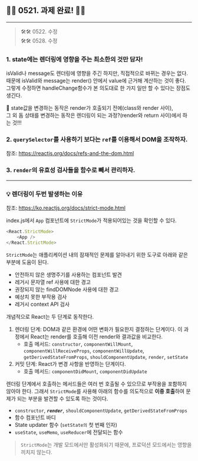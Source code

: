 
## 🥊🥊 0521. 과제 완료! 🥊🥊

---

> 🛠🛠 0522. 수정   
> 🛠🛠 0528. 수정


### 1. state에는 렌더링에 영향을 주는 최소한의 것만 담자!     
isValid나 message도 렌더링에 영향을 주긴 하지만, 
직접적으로 바뀌는 경우는 없다. 때문에 isValid와 message는 render() 안에서 value에 근거해 계산하는 것이 좋다.    
그렇게 수정하면 handleChange함수가 본 의도대로 한 가지 일만 할 수 있다는 장점도 생긴다.

📌 state값을 변경하는 동작은 render가 호출되기 전에(class와 render 사이),    
그 외 돔 상태를 변경하는 동작은 렌더링이 되는 과정?(render와 return 사이)에서 하는 것!!!  

### 2. `querySelector`를 사용하기 보다는 `ref`를 이용해서 DOM을 조작하자. 
참조: <https://reactjs.org/docs/refs-and-the-dom.html>

### 3. `render`의 유효성 검사들을 함수로 빼서 관리하자.
   


---
### 💡 **렌더링이 두번 발생하는 이유**  
참조: <https://ko.reactjs.org/docs/strict-mode.html>   

index.js에서 `App` 컴포넌트에 `StrictMode`가 적용되어있는 것을 확인할 수 있다. 

```javascript  
<React.StrictMode>
    <App />
</React.StrictMode>
```

`StrictMode`는 애플리케이션 내의 잠재적인 문제를 알아내기 위한 도구로 아래와 같은 부분에 도움이 된다. 
- 안전하지 않은 생명주기를 사용하는 컴포넌트 발견
- 레거시 문자열 ref 사용에 대한 경고
- 권장되지 않는 findDOMNode 사용에 대한 경고
- 예상치 못한 부작용 검사
- 레거시 context API 검사  

개념적으로 React는 두 단계로 동작한다.  
1. 렌더링 단계: DOM과 같은 환경에 어떤 변화가 필요한지 결정하는 단계이다. 이 과정에서 React는 render를 호출해 이전 render와 결과값을 비교한다.
   - 호출 메서드: `constructor`, `componentWillMount`, `componentWillReceiveProps`, `componentWillUpdate`, `getDerivedStateFromProps`, `shouldComponentUpdate`, `render`, `setState`
2. 커밋 단계: React가 변경 사항을 반영하는 단계이다. 
    - 호출 메서드: `componentDidMount`, `componentDidUpdate`

렌더링 단계에서 호출하는 메서드들은 여러 번 호출될 수 있으므로 부작용을 포함하지 않아야 한다. 그래서 `StrictMode`를 사용해 아래의 함수를 의도적으로 **이중 호출**하여 문제가 되는 부분을 발견할 수 있도록 하는 것이다.
- `constructor`, ***`render`***, `shouldComponentUpdate`, `getDerivedStateFromProps` 
- 함수 컴포넌트 바디
- State updater 함수 (`setState의` 첫 번째 인자)
- `useState`, `useMemo`, `useReducer`에 전달되는 함수


> `StrictMode`는 개발 모드에서만 활성화되기 때문에, 프로덕션 모드에서는 영향을 끼치지 않는다.






